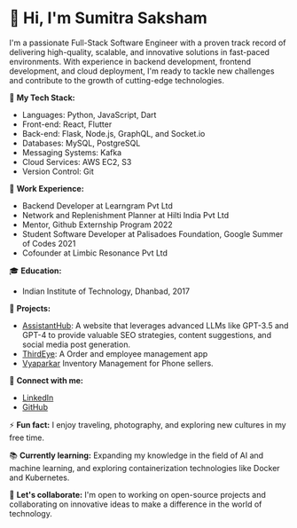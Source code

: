 # 👋 Hi, I'm Sumitra Saksham

I'm a passionate Full-Stack Software Engineer with a proven track record of delivering high-quality, scalable, and innovative solutions in fast-paced environments. With experience in backend development, frontend development, and cloud deployment, I'm ready to tackle new challenges and contribute to the growth of cutting-edge technologies.

🔭 **My Tech Stack:**
- Languages: Python, JavaScript, Dart
- Front-end: React, Flutter
- Back-end: Flask, Node.js, GraphQL, and Socket.io
- Databases: MySQL, PostgreSQL
- Messaging Systems: Kafka
- Cloud Services: AWS EC2, S3
- Version Control: Git

💼 **Work Experience:**
- Backend Developer at Learngram Pvt Ltd
- Network and Replenishment Planner at Hilti India Pvt Ltd
- Mentor, Github Externship Program 2022
- Student Software Developer at Palisadoes Foundation, Google Summer of Codes 2021
- Cofounder at Limbic Resonance Pvt Ltd

🎓 **Education:**
- Indian Institute of Technology, Dhanbad, 2017

🌟 **Projects:**
- [AssistantHub](https://assistanthub.in/): A website that leverages advanced LLMs like GPT-3.5 and GPT-4 to provide valuable SEO strategies, content suggestions, and social media post generation.
- [ThirdEye](https://play.google.com/store/apps/details?id=com.thirdeyedevelopers.third_eye_shop_manager): A Order and employee management app
- [Vyaparkar](https://play.google.com/store/apps/details?id=com.vyaparkar.merchant) Inventory Management for Phone sellers.

🔗 **Connect with me:**
- [LinkedIn](https://linkedin.com/in/sumitra-saksham-749bba76/)
- [GitHub](https://github.com/sumitra19jha)

⚡ **Fun fact:** I enjoy traveling, photography, and exploring new cultures in my free time.

📚 **Currently learning:** Expanding my knowledge in the field of AI and machine learning, and exploring containerization technologies like Docker and Kubernetes.

💬 **Let's collaborate:** I'm open to working on open-source projects and collaborating on innovative ideas to make a difference in the world of technology.
